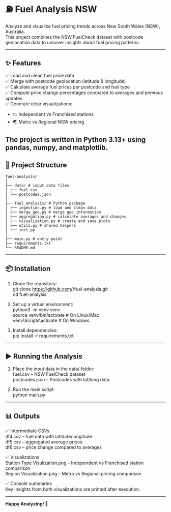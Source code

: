 # ⛽ Fuel Analysis NSW

Analyze and visualize fuel pricing trends across New South Wales (NSW), Australia.  
This project combines the NSW FuelCheck dataset with postcode geolocation data to uncover insights about fuel pricing patterns.

---

## ✨ Features

✅ Load and clean fuel price data  
✅ Merge with postcode geolocation (latitude & longitude)  
✅ Calculate average fuel prices per postcode and fuel type  
✅ Compute price change percentages compared to averages and previous updates  
✅ Generate clear visualizations:
- 📉 Independent vs Franchised stations
- 🌏 Metro vs Regional NSW pricing

The project is written in **Python 3.13+** using **pandas**, **numpy**, and **matplotlib**.
---

## 📂 Project Structure
```
fuel-analysis/
│
├── data/ # input data files
│ ├── fuel.csv
│ └── postcodes.json
│
├── fuel_analysis/ # Python package
│ ├── ingestion.py # load and clean data
│ ├── merge_geo.py # merge geo information
│ ├── aggregation.py # calculate averages and changes
│ ├── visualization.py # create and save plots
│ ├── utils.py # shared helpers
│ └── init.py
│
├── main.py # entry point
├── requirements.txt
└── README.md
```
---

## 📦 Installation

1. Clone the repository:  
git clone https://github.com/<your-username>/fuel-analysis.git  
cd fuel-analysis  

2. Set up a virtual environment:  
python3 -m venv venv  
source venv/bin/activate      # On Linux/Mac  
venv\Scripts\activate         # On Windows  

3. Install dependencies:  
pip install -r requirements.txt  

---

## ▶️ Running the Analysis

1. Place the input data in the data/ folder:  
fuel.csv – NSW FuelCheck dataset  
postcodes.json – Postcodes with lat/long data  

2. Run the main script:  
python main.py  

---

## 📊 Outputs

✅ Intermediate CSVs  
df4.csv – fuel data with latitude/longitude  
df5.csv – aggregated average prices  
df6.csv – price change compared to averages  

✅ Visualizations  
Station Type Visulization.png – Independent vs Franchised station comparison  
Region Visualization.png – Metro vs Regional pricing comparison  

✅ Console summaries  
Key insights from both visualizations are printed after execution.

---

**Happy Analyzing! 🚀**
